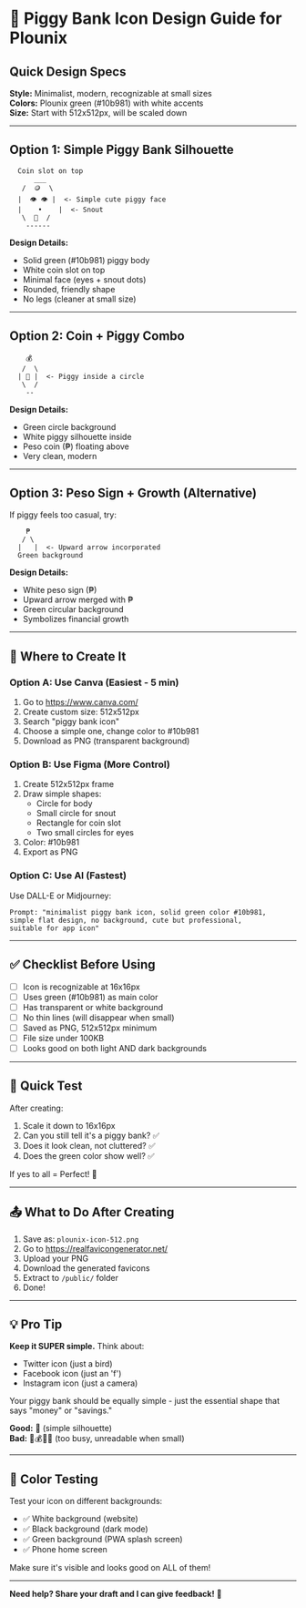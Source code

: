 # 🐷 Piggy Bank Icon Design Guide for Plounix

## Quick Design Specs

**Style:** Minimalist, modern, recognizable at small sizes  
**Colors:** Plounix green (#10b981) with white accents  
**Size:** Start with 512x512px, will be scaled down

---

## Option 1: Simple Piggy Bank Silhouette

```
  Coin slot on top
      ___
   /  🪙  \
  |  👁️ 👁️ |  <- Simple cute piggy face
  |    •    |  <- Snout
   \  💚  /
    ------
```

**Design Details:**
- Solid green (#10b981) piggy body
- White coin slot on top
- Minimal face (eyes + snout dots)
- Rounded, friendly shape
- No legs (cleaner at small size)

---

## Option 2: Coin + Piggy Combo

```
    💰
   /  \
  | 🐷 |  <- Piggy inside a circle
   \  /
    --
```

**Design Details:**
- Green circle background
- White piggy silhouette inside
- Peso coin (₱) floating above
- Very clean, modern

---

## Option 3: Peso Sign + Growth (Alternative)

If piggy feels too casual, try:

```
    ₱
   / \
  |   |  <- Upward arrow incorporated
  Green background
```

**Design Details:**
- White peso sign (₱)
- Upward arrow merged with ₱
- Green circular background
- Symbolizes financial growth

---

## 🎨 Where to Create It

### **Option A: Use Canva (Easiest - 5 min)**
1. Go to https://www.canva.com/
2. Create custom size: 512x512px
3. Search "piggy bank icon"
4. Choose a simple one, change color to #10b981
5. Download as PNG (transparent background)

### **Option B: Use Figma (More Control)**
1. Create 512x512px frame
2. Draw simple shapes:
   - Circle for body
   - Small circle for snout
   - Rectangle for coin slot
   - Two small circles for eyes
3. Color: #10b981
4. Export as PNG

### **Option C: Use AI (Fastest)**
Use DALL-E or Midjourney:
```
Prompt: "minimalist piggy bank icon, solid green color #10b981, 
simple flat design, no background, cute but professional, 
suitable for app icon"
```

---

## ✅ Checklist Before Using

- [ ] Icon is recognizable at 16x16px
- [ ] Uses green (#10b981) as main color
- [ ] Has transparent or white background
- [ ] No thin lines (will disappear when small)
- [ ] Saved as PNG, 512x512px minimum
- [ ] File size under 100KB
- [ ] Looks good on both light AND dark backgrounds

---

## 🚀 Quick Test

After creating:
1. Scale it down to 16x16px
2. Can you still tell it's a piggy bank? ✅
3. Does it look clean, not cluttered? ✅
4. Does the green color show well? ✅

If yes to all = Perfect! 🎉

---

## 📤 What to Do After Creating

1. Save as: `plounix-icon-512.png`
2. Go to https://realfavicongenerator.net/
3. Upload your PNG
4. Download the generated favicons
5. Extract to `/public/` folder
6. Done!

---

## 💡 Pro Tip

**Keep it SUPER simple.** Think about:
- Twitter icon (just a bird)
- Facebook icon (just an 'f')
- Instagram icon (just a camera)

Your piggy bank should be equally simple - just the essential shape that says "money" or "savings."

**Good:** 🐷 (simple silhouette)  
**Bad:** 🐷💰💵🏦 (too busy, unreadable when small)

---

## 🎨 Color Testing

Test your icon on different backgrounds:
- ✅ White background (website)
- ✅ Black background (dark mode)
- ✅ Green background (PWA splash screen)
- ✅ Phone home screen

Make sure it's visible and looks good on ALL of them!

---

**Need help? Share your draft and I can give feedback!** 🚀

